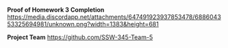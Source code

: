 **Proof of Homework 3 Completion**
https://media.discordapp.net/attachments/647491923937853478/688604353325694981/unknown.png?width=1383&height=681

**Project Team**
https://github.com/SSW-345-Team-5
